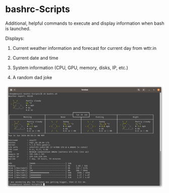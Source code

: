 # bashrc-Scripts
Additional, helpful commands to execute and display information when bash is launched.

Displays: 

1. Current weather information and forecast for current day from wttr.in

2. Current date and time

3. System information (CPU, GPU, memory, disks, IP, etc.)

4. A random dad joke

![screenshot](Screenshot.png)
